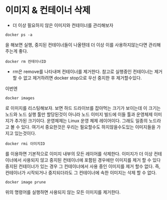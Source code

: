 # 이미지 & 컨테이너 삭제

- 더 이상 필요하지 않은 이미지와 컨테이너를 관리해보자

```
docker ps -a
```

을 해보면 실행, 중지된 컨테이너들이 나올텐데 더 이상 이를 사용하지않는다면 관리해주는게 좋다.

```
docker rm 컨테이너ID
```

- rm은 remove를 나타내며 컨테이너를 제거한다. 참고로 실행중인 컨테이너는 제거 할 수 없고 제거하려면 docker stop으로 우선 중지한 후 제거할수있다.

이번엔

```
docker images
```

로 이미지를 리스팅해보자. 보면 하드 드라이브를 잡아먹는 크기가 보이는데 이 크기는 노드와 노드 실행 툴만 할당된것이 아니라 노드 이미지 빌드에 이들 툴과 운영체제 이미지가 추가된 크기이다. 운영체제는 Linux 운영 체제 레이어이다.
그래도 일종의 노드라고 볼 수 있다. 여기서 중요한것은 우리는 필요할수도 하지않을수도있는 이미지들을 가지고 있는것이다.

```
docker rmi 이미지ID
```

를 이용하면 기본적으로 이미지 내부의 모든 레이어를 삭제한다. 이미지가 더 이상 컨테이너에서 사용되지 않고 중지된 컨테이너에 포함된 경우에만 이미지를 제거 할 수 있다
중지된 컨테이너가 있는 경우 그 컨테이너에서 사용 중인 이미지를 제거 할수 없다. 즉, 컨테이너가 시작되거나 중지되더라도 그 컨테이너에 속한 이미지는 삭제 할 수 없다.

```
docker image prune
```

위의 명령어를 실행하면 사용되지 않는 모든 이미지를 제거한다.
